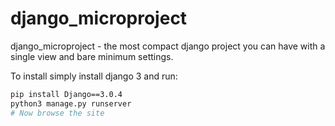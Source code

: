 # django_microproject
django_microproject  - the most compact django project you can have with a single view and bare minimum settings.


To install simply install django 3 and run:

```bash
pip install Django==3.0.4
python3 manage.py runserver
# Now browse the site
```
